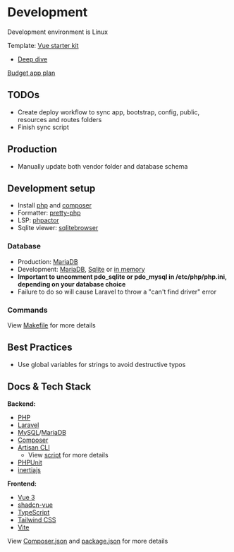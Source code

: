 # Development

Development environment is Linux

Template: [Vue starter kit](https://github.com/laravel/vue-starter-kit)
- [Deep dive](https://www.youtube.com/watch?v=phaBzRIioAw)

[Budget app plan](budget-app-plan.md)

## TODOs

- Create deploy workflow to sync app, bootstrap, config, public, resources and routes folders
- Finish sync script

## Production

- Manually update both vendor folder and database schema

## Development setup

- Install [php](https://www.php.net/) and [composer](https://getcomposer.org/download/)
- Formatter: [pretty-php](https://github.com/lkrms/pretty-php)
- LSP: [phpactor](https://github.com/phpactor/phpactor)
- Sqlite viewer: [sqlitebrowser](https://sqlitebrowser.org/dl/)

### Database

- Production: [MariaDB](https://wiki.archlinux.org/title/MariaDB)
- Development: [MariaDB](https://wiki.archlinux.org/title/MariaDB), [Sqlite](https://www.sqlite.org/index.html) or [in memory](https://laravel.com/docs/12.x/database#in-memory-sqlite-testing)
- **Important to uncomment pdo_sqlite or pdo_mysql in /etc/php/php.ini, depending on your database choice**
- Failure to do so will cause Laravel to throw a "can't find driver" error

### Commands

View [Makefile](./Makefile) for more details

## Best Practices

- Use global variables for strings to avoid destructive typos

## Docs & Tech Stack

**Backend:**

- [PHP](https://www.php.net/)
- [Laravel](https://laravel.com/docs/12.x)
- [MySQL](https://www.mysql.com/)/[MariaDB](https://mariadb.org/)
- [Composer](https://getcomposer.org)
- [Artisan CLI](https://laravel.com/docs/12.x/artisan)
  - View [script](./artisan) for more details
- [PHPUnit](https://phpunit.de/)
- [inertiajs](https://inertiajs.com/)

**Frontend:**

- [Vue 3](https://vuejs.org/)
- [shadcn-vue](https://www.shadcn-vue.com/)
- [TypeScript](https://www.typescriptlang.org/)
- [Tailwind CSS](https://tailwindcss.com/)
- [Vite](https://vitejs.dev/)

View [Composer.json](./composer.json) and [package.json](./package.json) for more details
